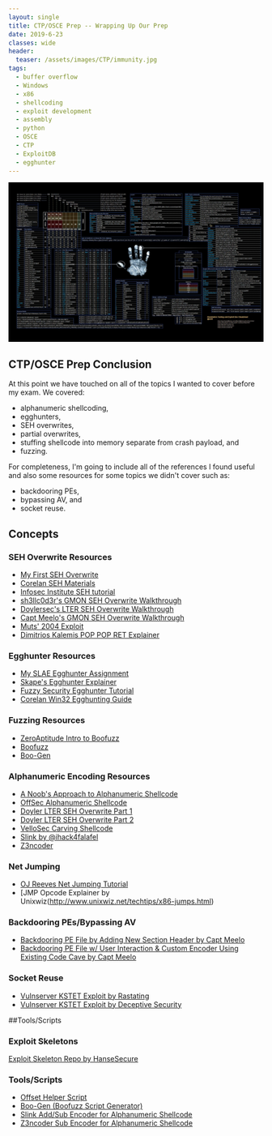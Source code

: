 ```yaml
---
layout: single
title: CTP/OSCE Prep -- Wrapping Up Our Prep 
date: 2019-6-23
classes: wide
header:
  teaser: /assets/images/CTP/immunity.jpg
tags:
  - buffer overflow
  - Windows
  - x86
  - shellcoding
  - exploit development
  - assembly
  - python
  - OSCE
  - CTP
  - ExploitDB
  - egghunter
--- 
```

![](/assets/images/CTP/1920x1080_Wallpaper.jpg)

## CTP/OSCE Prep Conclusion

At this point we have touched on all of the topics I wanted to cover before my exam. We covered:
+ alphanumeric shellcoding,
+ egghunters,
+ SEH overwrites,
+ partial overwrites,
+ stuffing shellcode into memory separate from crash payload, and
+ fuzzing.

For completeness, I'm going to include all of the references I found useful and also some resources for some topics we didn't cover such as:
+ backdooring PEs,
+ bypassing AV, and
+ socket reuse. 

## Concepts
### SEH Overwrite Resources
+ [My First SEH Overwrite](https://h0mbre.github.io/SEH_Based_Exploit/#)
+ [Corelan SEH Materials](https://www.corelan.be/index.php/2009/07/25/writing-buffer-overflow-exploits-a-quick-and-basic-tutorial-part-3-seh/)
+ [Infosec Institute SEH tutorial](https://resources.infosecinstitute.com/seh-exploit/#gref)
+ [sh3llc0d3r's GMON SEH Overwrite Walkthrough](http://sh3llc0d3r.com/vulnserver-gmon-command-seh-based-overflow-exploit/)
+ [Doylersec's LTER SEH Overwrite Walkthrough](https://www.doyler.net/security-not-included/vulnserver-lter-seh)
+ [Capt Meelo's GMON SEH Overwrite Walkthrough](https://captmeelo.com/exploitdev/osceprep/2018/06/30/vulnserver-gmon.html)
+ [Muts' 2004 Exploit](https://www.exploit-db.com/exploits/1378)
+ [Dimitrios Kalemis POP POP RET Explainer](https://dkalemis.wordpress.com/2010/10/27/the-need-for-a-pop-pop-ret-instruction-sequence/)

### Egghunter Resources
+ [My SLAE Egghunter Assignment](https://h0mbre.github.io/SLAE_Egg_Hunter/#)
+ [Skape's Egghunter Explainer](http://www.hick.org/code/skape/papers/egghunt-shellcode.pdf)
+ [Fuzzy Security Egghunter Tutorial](https://www.fuzzysecurity.com/tutorials/expDev/4.html)
+ [Corelan Win32 Egghunting Guide](https://www.corelan.be/index.php/2010/01/09/exploit-writing-tutorial-part-8-win32-egg-hunting/)

### Fuzzing Resources
+ [ZeroAptitude Intro to Boofuzz](https://zeroaptitude.com/zerodetail/fuzzing-with-boofuzz/)
+ [Boofuzz](https://github.com/jtpereyda/boofuzz)
+ [Boo-Gen](https://github.com/h0mbre/CTP/tree/master/Boo-Gen)

### Alphanumeric Encoding Resources
+ [A Noob's Approach to Alphanumeric Shellcode](https://github.com/h0mbre/h0mbre.github.io/blob/master/_posts/2019-06-01-LTER_SEH_Success.md)
+ [OffSec Alphanumeric Shellcode](https://www.offensive-security.com/metasploit-unleashed/alphanumeric-shellcode/)
+ [Doyler LTER SEH Overwrite Part 1](https://www.doyler.net/security-not-included/lter-seh-continued)
+ [Doyler LTER SEH Overwrite Part 2](https://www.doyler.net/security-not-included/lter-seh-continued)
+ [VelloSec Carving Shellcode](http://vellosec.net/2018/08/carving-shellcode-using-restrictive-character-sets/)
+ [Slink by @ihack4falafel](https://github.com/ihack4falafel/Slink)
+ [Z3ncoder](https://github.com/marcosValle/z3ncoder)

### Net Jumping
+ [OJ Reeves Net Jumping Tutorial](https://buffered.io/posts/jumping-with-bad-chars/)
+ [JMP Opcode Explainer by Unixwiz(http://www.unixwiz.net/techtips/x86-jumps.html)

### Backdooring PEs/Bypassing AV
+ [Backdooring PE File by Adding New Section Header by Capt Meelo](https://captmeelo.com/exploitdev/osceprep/2018/07/16/backdoor101-part1.html)
+ [Backdooring PE File w/ User Interaction & Custom Encoder Using Existing Code Cave by Capt Meelo](https://captmeelo.com/exploitdev/osceprep/2018/07/21/backdoor101-part2.html)

### Socket Reuse
+ [Vulnserver KSTET Exploit by Rastating](https://rastating.github.io/using-socket-reuse-to-exploit-vulnserver/)
+ [Vulnserver KSTET Exploit by Deceptive Security](https://deceiveyour.team/2018/10/15/vulnserver-kstet-ws2_32-recv-function-re-use/)

##Tools/Scripts
### Exploit Skeletons
[Exploit Skeleton Repo by HanseSecure](https://github.com/HanseSecure/ExploitDev/tree/master/poc)

### Tools/Scripts
+ [Offset Helper Script](https://github.com/h0mbre/CTP/tree/master/Offset)
+ [Boo-Gen (Boofuzz Script Generator)](https://github.com/h0mbre/CTP/tree/master/Boo-Gen)
+ [Slink Add/Sub Encoder for Alphanumeric Shellcode](https://github.com/ihack4falafel/Slink)
+ [Z3ncoder Sub Encoder for Alphanumeric Shellcode](https://github.com/marcosValle/z3ncoder)



